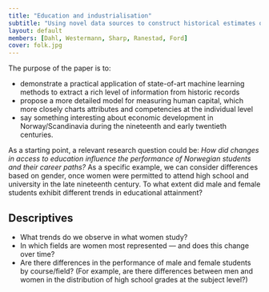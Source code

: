 ```yaml
---
title: "Education and industrialisation"
subtitle: "Using novel data sources to construct historical estimates of human capital"
layout: default
members: [Dahl, Westermann, Sharp, Ranestad, Ford]
cover: folk.jpg
---
```


The purpose of the paper is to:
- demonstrate a practical application of state-of-art machine learning methods to extract a rich level of information from historic records
- propose a more detailed model for measuring human capital, which more closely charts attributes and competencies at the individual level
- say something interesting about economic development in Norway/Scandinavia during the nineteenth and early twentieth centuries.

As a starting point, a relevant research question could be:
*How did changes in access to education influence the performance of Norwegian students and their career paths?*
As a specific example, we can consider differences based on gender, once women were permitted to attend high school and university in the late nineteenth century. To what extent did male and female students exhibit different trends in educational attainment?

## Descriptives
- What trends do we observe in what women study?
- In which fields are women most represented — and does this change over time?
- Are there differences in the performance of male and female students by course/field? (For example, are there differences between men and women in the distribution of high school grades at the subject level?)
